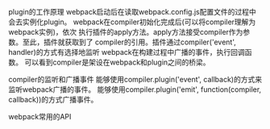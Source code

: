 plugin的工作原理
webpack启动后在读取webpack.config.js配置文件的过程中会去实例化plugin。
webpack在compiler初始化完成后(可以将compiler理解为webpack实例)，依次
执行插件的apply方法。apply方法接受compiler作为参数。至此，插件就获取到了
compiler的引用。插件通过compiler('event', handler)的方式有选择地监听
webpack在构建过程中广播的事件，执行回调函数。
可以看到compiler是架设在webpack和plugin之间的桥梁。

compiler的监听和广播事件
能够使用compiler.plugin('event', callback)的方式来监听webpack广播的事件。
能够使用compiler.plugin('emit', function(compiler, callback))的方式广播事件。

webpack常用的API
